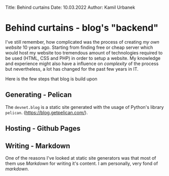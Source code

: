 Title: Behind curtains
Date: 10.03.2022
Author: Kamil Urbanek

# Behind curtains - blog's "backend"



I've still remember, how complicated was the process of creating *my own website* 10 years ago. Starting from finding free or cheap server which would host my website too tremendous amount of technologies required to be used (HTML, CSS and PHP) in order to setup a website. My knowledge and experience might also have a influence on *complexity* of the process but nevertheless, a lot has changed for the past few years in IT.

Here is the few steps that blog is build upon

## Generating - Pelican

The `devnet.blog` is a static site generated with the usage of Python's library `pelican`.  (https://blog.getpelican.com/).



## Hosting - Github Pages




## Writing - Markdown



One of the reasons I've looked at static site generators was that most of them use *Markdown* for writing it's content. I am personally, very fond of *markdown*.